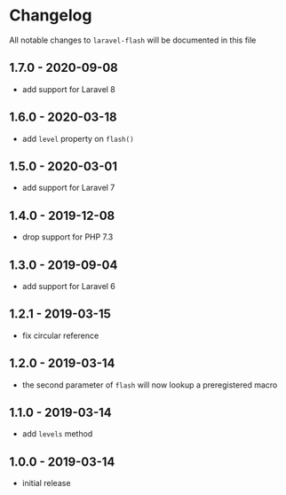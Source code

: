 # Changelog

All notable changes to `laravel-flash` will be documented in this file

## 1.7.0 - 2020-09-08

- add support for Laravel 8

## 1.6.0 - 2020-03-18

- add `level` property on `flash()`

## 1.5.0 - 2020-03-01

- add support for Laravel 7

## 1.4.0 - 2019-12-08

- drop support for PHP 7.3

## 1.3.0 - 2019-09-04

- add support for Laravel 6

## 1.2.1 - 2019-03-15

- fix circular reference

## 1.2.0 - 2019-03-14

- the second parameter of `flash` will now lookup a preregistered macro

## 1.1.0 - 2019-03-14

- add `levels` method

## 1.0.0 - 2019-03-14

- initial release
